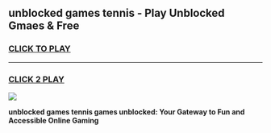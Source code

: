 
## unblocked games tennis - Play Unblocked Gmaes & Free
<h3>
<a href="https://premium.freeplayer.one?title=unblocked_games_tennis&ref=19F">CLICK TO PLAY</a></h3>
<hr>

<h3>
<a href="https://premium.freeplayer.one?title=unblocked_games_tennis&ref=19F">CLICK 2 PLAY</a>
  
</h3>

<a href="https://premium.freeplayer.one?title=unblocked_games_tennis&ref=19F/"><img src="https://clearcache.store/games.png"></a>


**unblocked games tennis games unblocked: Your Gateway to Fun and Accessible Online Gaming**
